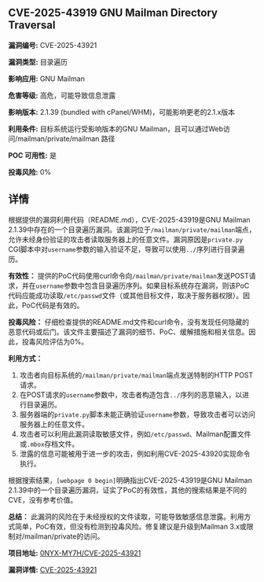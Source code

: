 ## CVE-2025-43919 GNU Mailman Directory Traversal

**漏洞编号:** CVE-2025-43921

**漏洞类型:** 目录遍历

**影响应用:** GNU Mailman

**危害等级:** 高危，可能导致信息泄露

**影响版本:** 2.1.39 (bundled with cPanel/WHM)，可能影响更老的2.1.x版本

**利用条件:** 目标系统运行受影响版本的GNU Mailman，且可以通过Web访问/mailman/private/mailman 路径

**POC 可用性:** 是

**投毒风险:** 0%

## 详情

根据提供的漏洞利用代码（README.md），CVE-2025-43919是GNU Mailman 2.1.39中存在的一个目录遍历漏洞。该漏洞位于`/mailman/private/mailman`端点，允许未经身份验证的攻击者读取服务器上的任意文件。漏洞原因是`private.py` CGI脚本中对`username`参数的输入验证不足，导致可以使用`../`序列进行目录遍历。

**有效性：**
提供的PoC代码使用curl命令向`/mailman/private/mailman`发送POST请求，并在`username`参数中包含目录遍历序列。如果目标系统存在漏洞，则该PoC代码应能成功读取`/etc/passwd`文件（或其他目标文件，取决于服务器权限）。因此，PoC代码是有效的。

**投毒风险：**
仔细检查提供的README.md文件和curl命令，没有发现任何隐藏的恶意代码或后门。该文件主要描述了漏洞的细节、PoC、缓解措施和相关信息。因此，投毒风险评估为0%。

**利用方式：**
1.  攻击者向目标系统的`/mailman/private/mailman`端点发送特制的HTTP POST请求。
2.  在POST请求的`username`参数中，攻击者构造包含`../`序列的恶意输入，以进行目录遍历。
3.  服务器端的`private.py`脚本未能正确验证`username`参数，导致攻击者可以访问服务器上的任意文件。
4.  攻击者可以利用此漏洞读取敏感文件，例如`/etc/passwd`、Mailman配置文件或`.mbox`存档文件。
5.  泄露的信息可能被用于进一步的攻击，例如利用CVE-2025-43920实现命令执行。

根据搜索结果，`[webpage 0 begin]`明确指出CVE-2025-43919是GNU Mailman 2.1.39中的一个目录遍历漏洞，证实了PoC的有效性，其他的搜索结果是不同的CVE，没有参考价值。

**总结：** 此漏洞的风险在于未经授权的文件读取，可能导致敏感信息泄露。利用方式简单，PoC有效，但没有检测到投毒风险。修复建议是升级到Mailman 3.x或限制对/mailman/private的访问。

**项目地址:** [0NYX-MY7H/CVE-2025-43921](https://github.com/0NYX-MY7H/CVE-2025-43921)

**漏洞详情:** [CVE-2025-43921](https://nvd.nist.gov/vuln/detail/CVE-2025-43921)